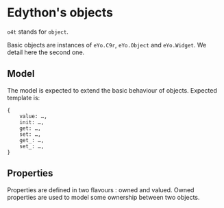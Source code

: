 # Edython's objects

`o4t` stands for `object`.

Basic objects are instances of `eYo.C9r`, `eYo.Object` and `eYo.Widget`. We detail here the second one.

## Model

The model is expected to extend the basic behaviour of objects.
Expected template is:

```
{
    value: …,
    init: …,
    get: …,
    set: …,
    get_: …,
    set_: …,
}
```


## Properties

Properties are defined in two flavours : owned and valued. Owned properties are used to model some ownership between two objects.
